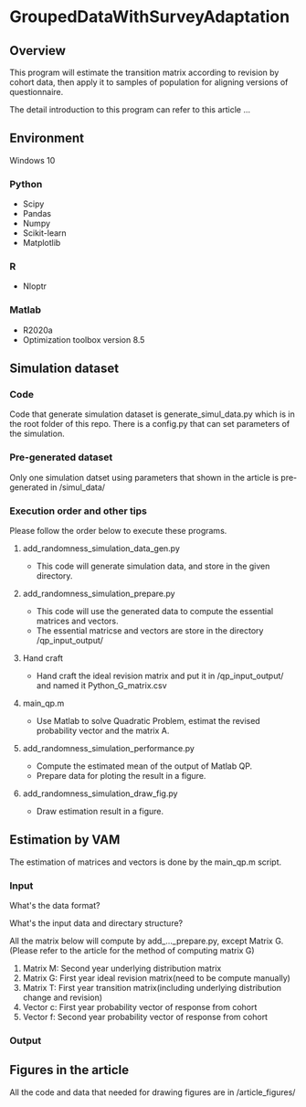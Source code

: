 # GroupedDataWithSurveyAdaptation

## Overview

This program will estimate the transition matrix according to revision by cohort data, then apply it to samples of population for aligning versions of questionnaire. 

The detail introduction to this program can refer to this article ...

## Environment

Windows 10

### Python

- Scipy
- Pandas
- Numpy
- Scikit-learn
- Matplotlib

### R

- Nloptr

### Matlab

- R2020a
- Optimization toolbox version 8.5

## Simulation dataset

### Code

Code that generate simulation dataset is generate_simul_data.py which is in the root folder of this repo. There is a config.py that can set parameters of the simulation.

### Pre-generated dataset

Only one simulation datset using parameters that shown in the article is pre-generated in /simul_data/

### Execution order and other tips

Please follow the order below to execute these programs.

1. add_randomness_simulation_data_gen.py
    - This code will generate simulation data, and store in the given directory.

2. add_randomness_simulation_prepare.py
    - This code will use the generated data to compute the essential matrices and vectors.
    - The essential matricse and vectors are store in the directory /qp_input_output/

3. Hand craft
    - Hand craft the ideal revision matrix and put it in /qp_input_output/ and named it Python_G_matrix.csv

4. main_qp.m
    - Use Matlab to solve Quadratic Problem, estimat the revised probability vector and the matrix A.

5. add_randomness_simulation_performance.py
    - Compute the estimated mean of the output of Matlab QP.
    - Prepare data for ploting the result in a figure.

6. add_randomness_simulation_draw_fig.py
    - Draw estimation result in a figure.

## Estimation by VAM

The estimation of matrices and vectors is done by the main_qp.m script. 

### Input

What's the data format?

What's the input data and directary structure?

All the matrix below will compute by add_..._prepare.py, except Matrix G. (Please refer to the article for the method of computing matrix G)

1. Matrix M: Second year underlying distribution matrix
2. Matrix G: First year ideal revision matrix(need to be compute manually)
3. Matrix T: First year transition matrix(including underlying distribution change and revision)
4. Vector c: First year probability vector of response from cohort
5. Vector f: Second year probability vector of response from cohort

### Output

## Figures in the article

All the code and data that needed for drawing figures are in /article_figures/
